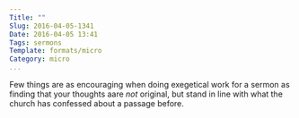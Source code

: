 ```yaml
---
Title: ""
Slug: 2016-04-05-1341
Date: 2016-04-05 13:41
Tags: sermons
Template: formats/micro
Category: micro
...
```


Few things are as encouraging when doing exegetical work for a sermon as finding that your thoughts aare *not* original, but stand in line with what the church has confessed about a passage before.
